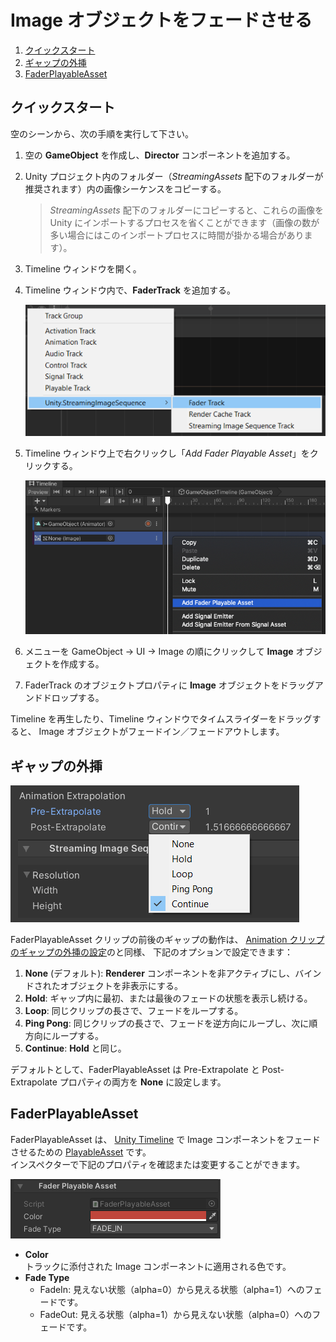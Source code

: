 # Image オブジェクトをフェードさせる

1. [クイックスタート](#クイックスタート)
1. [ギャップの外挿](#ギャップの外挿)
1. [FaderPlayableAsset](#faderplayableasset)

## クイックスタート

空のシーンから、次の手順を実行して下さい。

1. 空の **GameObject** を作成し、**Director** コンポーネントを追加する。
1. Unity プロジェクト内のフォルダー（*StreamingAssets* 配下のフォルダーが推奨されます）内の画像シーケンスをコピーする。
   > *StreamingAssets* 配下のフォルダーにコピーすると、これらの画像を Unity にインポートするプロセスを省くことができます（画像の数が多い場合にはこのインポートプロセスに時間が掛かる場合があります）。
1. Timeline ウィンドウを開く。
1. Timeline ウィンドウ内で、**FaderTrack** を追加する。

   ![AddFaderTrack](../images/AddFaderTrack.png)
   
1. Timeline ウィンドウ上で右クリックし「*Add Fader Playable Asset*」をクリックする。
 
   ![AddFaderPlayableAsset](../images/AddFaderPlayableAsset.png)
   
1. メニューを GameObject -> UI -> Image の順にクリックして **Image** オブジェクトを作成する。

1. FaderTrack のオブジェクトプロパティに **Image** オブジェクトをドラッグアンドドロップする。

Timeline を再生したり、Timeline ウィンドウでタイムスライダーをドラッグすると、
Image オブジェクトがフェードイン／フェードアウトします。

## ギャップの外挿

![StreamingImageSequencePlayableAssetExtrapolation](../images/StreamingImageSequencePlayableAssetExtrapolation.png)

FaderPlayableAsset クリップの前後のギャップの動作は、
[Animation クリップのギャップの外挿の設定](https://docs.unity3d.com/ja/Packages/com.unity.timeline@1.5/manual/clp_gap_extrap.html)のと同様、
下記のオプションで設定できます：
1. **None** (デフォルト): **Renderer** コンポーネントを非アクティブにし、バインドされたオブジェクトを非表示にする。
1. **Hold**: ギャップ内に最初、または最後のフェードの状態を表示し続ける。
1. **Loop**: 同じクリップの長さで、フェードをループする。
1. **Ping Pong**: 同じクリップの長さで、フェードを逆方向にループし、次に順方向にループする。
1. **Continue**: **Hold** と同じ。

デフォルトとして、FaderPlayableAsset は Pre-Extrapolate と Post-Extrapolate プロパティの両方を **None** 
に設定します。

## FaderPlayableAsset

FaderPlayableAsset は、
[Unity Timeline](https://docs.unity3d.com/Packages/com.unity.timeline@latest) で
Image コンポーネントをフェードさせるための
[PlayableAsset](https://docs.unity3d.com/ScriptReference/Playables.PlayableAsset.html) です。  
インスペクターで下記のプロパティを確認または変更することができます。

![FaderPlayableAsset](../images/FaderPlayableAsset.png)

* **Color**   
  トラックに添付された Image コンポーネントに適用される色です。
* **Fade Type**
  - FadeIn: 見えない状態（alpha=0）から見える状態（alpha=1）へのフェードです。
  - FadeOut: 見える状態（alpha=1）から見えない状態（alpha=0）へのフェードです。





